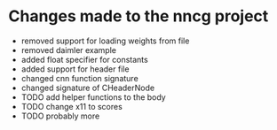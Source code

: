 # Changes made to the nncg project
- removed support for loading weights from file
- removed daimler example
- added float specifier for constants
- added support for header file
- changed cnn function signature
- changed signature of CHeaderNode
- TODO add helper functions to the body
- TODO change x11 to scores
- TODO probably more